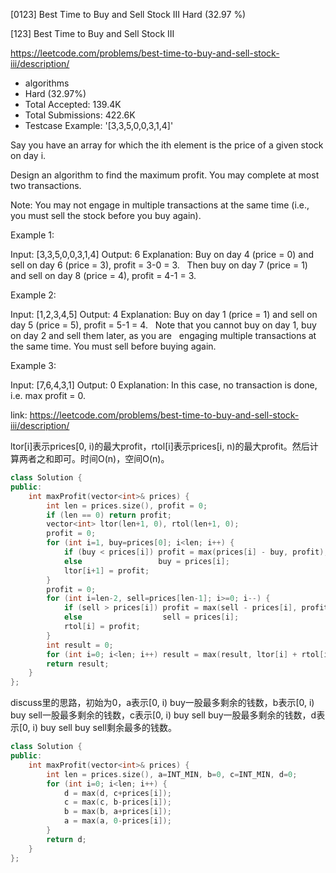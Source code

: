 [0123] Best Time to Buy and Sell Stock III                          Hard   (32.97 %)

<!--front-->	
[123] Best Time to Buy and Sell Stock III  

https://leetcode.com/problems/best-time-to-buy-and-sell-stock-iii/description/

* algorithms
* Hard (32.97%)
* Total Accepted:    139.4K
* Total Submissions: 422.6K
* Testcase Example:  '[3,3,5,0,0,3,1,4]'

Say you have an array for which the ith element is the price of a given stock on day i.

Design an algorithm to find the maximum profit. You may complete at most two transactions.

Note: You may not engage in multiple transactions at the same time (i.e., you must sell the stock before you buy again).

Example 1:


Input: [3,3,5,0,0,3,1,4]
Output: 6
Explanation: Buy on day 4 (price = 0) and sell on day 6 (price = 3), profit = 3-0 = 3.
             Then buy on day 7 (price = 1) and sell on day 8 (price = 4), profit = 4-1 = 3.

Example 2:


Input: [1,2,3,4,5]
Output: 4
Explanation: Buy on day 1 (price = 1) and sell on day 5 (price = 5), profit = 5-1 = 4.
             Note that you cannot buy on day 1, buy on day 2 and sell them later, as you are
             engaging multiple transactions at the same time. You must sell before buying again.


Example 3:


Input: [7,6,4,3,1]
Output: 0
Explanation: In this case, no transaction is done, i.e. max profit = 0.






<!--back-->

link: https://leetcode.com/problems/best-time-to-buy-and-sell-stock-iii/description/

ltor[i]表示prices[0, i)的最大profit，rtol[i]表示prices[i, n)的最大profit。然后计算两者之和即可。时间O(n)，空间O(n)。

```cpp
class Solution {
public:
    int maxProfit(vector<int>& prices) {
        int len = prices.size(), profit = 0;
        if (len == 0) return profit;
        vector<int> ltor(len+1, 0), rtol(len+1, 0);
        profit = 0;
        for (int i=1, buy=prices[0]; i<len; i++) {
            if (buy < prices[i]) profit = max(prices[i] - buy, profit);
            else                 buy = prices[i];
            ltor[i+1] = profit;
        }
        profit = 0;
        for (int i=len-2, sell=prices[len-1]; i>=0; i--) {
            if (sell > prices[i]) profit = max(sell - prices[i], profit);
            else                  sell = prices[i];
            rtol[i] = profit;
        }
        int result = 0;
        for (int i=0; i<len; i++) result = max(result, ltor[i] + rtol[i]);
        return result;
    }
};
```

discuss里的思路，初始为0，a表示[0, i) buy一股最多剩余的钱数，b表示[0, i) buy sell一股最多剩余的钱数，c表示[0, i) buy sell buy一股最多剩余的钱数，d表示[0, i) buy sell buy sell剩余最多的钱数。

```cpp
class Solution {
public:
    int maxProfit(vector<int>& prices) {
        int len = prices.size(), a=INT_MIN, b=0, c=INT_MIN, d=0;
        for (int i=0; i<len; i++) {
            d = max(d, c+prices[i]);
            c = max(c, b-prices[i]);
            b = max(b, a+prices[i]);
            a = max(a, 0-prices[i]);
        }
        return d;
    }
};
```


